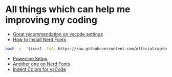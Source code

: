 # All things which can help me improving my coding

- [Great recommendation on vscode settings](https://sandroroth.com/blog/vscode-setup/)
- [How to Install Nerd Fonts](https://medium.com/thelinux/how-to-install-the-nerd-font-on-debian-ade41b331d89)
```bash
bash -c  "$(curl -fsSL https://raw.githubusercontent.com/officialrajdeepsingh/nerd-fonts-installer/main/install.sh)" 
```
- [Powerline Setup](https://community.netcup.com/en/tutorials/install-oh-my-zsh)
- [Another one on Nerd Fonts](https://bytexd.com/how-to-install-nerd-fonts-on-linux/)
- [Indent Colors for vsCode](https://stackoverflow.com/questions/47942390/how-to-change-indent-guide-line-color-between-brackets-in-vs-code)
